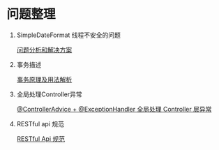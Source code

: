 # 问题整理

1. SimpleDateFormat 线程不安全的问题

    [问题分析和解决方案](https://www.jianshu.com/p/d9977a048dab)

2. 事务描述

   [事务原理及用法解析](https://juejin.cn/post/6844904179341737991)

3. 全局处理Controller异常

   [@ControllerAdvice + @ExceptionHandler 全局处理 Controller 层异常](https://blog.csdn.net/kinginblue/article/details/70186586)

4. RESTful api 规范
   
   [RESTful Api 规范](https://choerodon.io/zh/docs/contributor-guide/development/conventions/restful/)